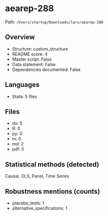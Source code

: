 # aearep-288

Path: `/Users/startup/Downloads/lars/aearep-288`

## Overview
- Structure: custom_structure
- README score: 4
- Master script: False
- Data statement: False
- Dependencies documented: False

## Languages
- Stata: 5 files

## Files
- do: 5
- R: 0
- py: 0
- m: 0
- md: 2
- pdf: 5

## Statistical methods (detected)
Causal, OLS, Panel, Time Series

## Robustness mentions (counts)
- placebo_tests: 1
- alternative_specifications: 1